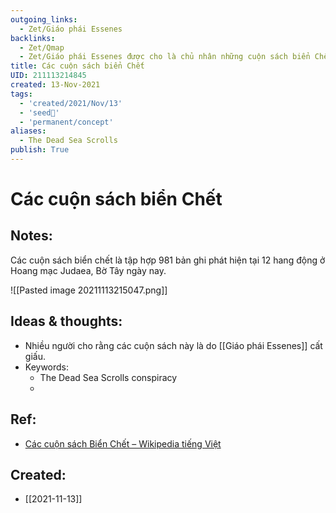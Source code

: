 ```yaml
---
outgoing_links:
  - Zet/Giáo phái Essenes
backlinks:
  - Zet/Qmap
  - Zet/Giáo phái Essenes được cho là chủ nhân những cuộn sách biển Chết
title: Các cuộn sách biển Chết
UID: 211113214845
created: 13-Nov-2021
tags:
  - 'created/2021/Nov/13'
  - 'seed🥜'
  - 'permanent/concept'
aliases:
  - The Dead Sea Scrolls
publish: True
---
```

# Các cuộn sách biển Chết

## Notes:
Các cuộn sách biển chết là tập hợp 981 bản ghi phát hiện tại 12 hang động ở Hoang mạc Judaea, Bờ Tây ngày nay.

![[Pasted image 20211113215047.png]]


## Ideas & thoughts:
- Nhiều người cho rằng các cuộn sách này là do [[Giáo phái Essenes]] cất giấu.
- Keywords:
	- The Dead Sea Scrolls conspiracy
	- 

## Ref:
- [Các cuộn sách Biển Chết – Wikipedia tiếng Việt](https://vi.wikipedia.org/wiki/C%C3%A1c_cu%E1%BB%99n_s%C3%A1ch_Bi%E1%BB%83n_Ch%E1%BA%BFt)

## Created:
- [[2021-11-13]]
